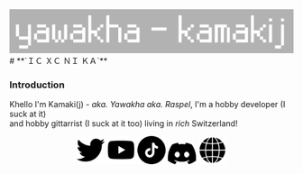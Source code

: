 <div align="center">
  <img src="./logo.png" width="600px"></img>
</div>
# **`ＩＣ ＸＣ ＮＩ ＫＡ`**

### **Introduction**
Khello I'm Kamaki(j) - *aka. Yawakha aka. Raspel*, I'm a hobby developer (I suck at it)<br>
and hobby gittarrist (I suck at it too) living in *rich* Switzerland!

<div align="center">
<a href=""><img src="./twitter-schwarze-form.png" width="50px"></img></a>
<a href=""><img src="./youtube.png" width="50px"></img></a>
<a href=""><img src="./tick-tack.png" width="50px"></img></a>
<a href=""><img src="./discord.png" width="50px"></img></a>
<a href=""><img src="./browser.png" width="50px"></img></a>
</div>
